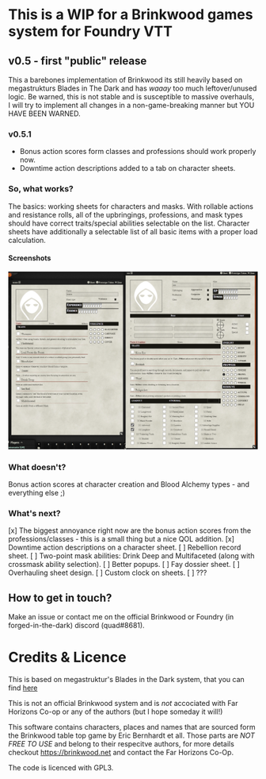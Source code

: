 # This is a WIP for a Brinkwood games system for Foundry VTT

## v0.5 - first "public" release
This a barebones implementation of Brinkwood its still heavily based on megastrukturs Blades in The Dark and has *waaay* too much leftover/unused logic.
Be warned, this is not stable and is susceptible to massive overhauls, I will try to implement all changes in a non-game-breaking manner but YOU HAVE BEEN WARNED.

### v0.5.1 
- Bonus action scores form classes and professions should work properly now.
- Downtime action descriptions added to a tab on character sheets.

### So, what works?
The basics: working sheets for characters and masks. With rollable actions and resistance rolls, all of the upbringings, professions, and mask types should have correct traits/special abilities selectable on the list. Character sheets have additionally a selectable list of all basic items with a proper load calculation.

#### Screenshots

![image](./images/brinkwood_sheets.png)

### What doesn't?
Bonus action scores at character creation and Blood Alchemy types - and everything else ;)

### What's next?
[x] The biggest annoyance right now are the bonus action scores from the professions/classes - this is a small thing but a nice QOL addition.
[x] Downtime action descriptions on a character sheet.
[ ] Rebellion record sheet.
[ ] Two-point mask abilities: Drink Deep and Multifaceted (along with crossmask ability selection).
[ ] Better popups.
[ ] Fay dossier sheet.
[ ] Overhauling sheet design.
[ ] Custom clock on sheets.
[ ] ???


## How to get in touch?
Make an issue or contact me on the official Brinkwood or Foundry (in forged-in-the-dark) discord (quad#8681).

# Credits & Licence

This is based on megastruktur's Blades in the Dark system, that you can find [here](https://github.com/megastruktur/foundryvtt-blades-in-the-dark)

This is not an official Brinkwood system and is *not* accociated with Far Horizons Co-op or any of the authors (but I hope someday it will!) 

This software contains characters, places and names that are sourced form the Brinkwood table top game by Eric Bernhardt et all. 
Those parts are *NOT FREE TO USE* and belong to their respecitve authors, for more details checkout https://brinkwood.net and contact the Far Horizons Co-Op.

The code is licenced with GPL3.
